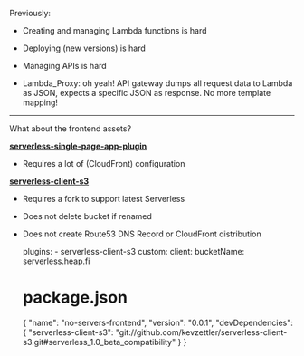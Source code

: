 
Previously:

- Creating and managing Lambda functions is hard
- Deploying (new versions) is hard
- Managing APIs is hard

- Lambda_Proxy: oh yeah! API gateway dumps all request data to Lambda as JSON, expects a specific JSON as response. No more template mapping!



---


What about the frontend assets?

**[serverless-single-page-app-plugin](https://github.com/serverless/examples/tree/master/aws-node-single-page-app-via-cloudfront)**

- Requires a lot of (CloudFront) configuration

**[serverless-client-s3](https://github.com/serverless/serverless-client-s3)**

- Requires a fork to support latest Serverless
- Does not delete bucket if renamed
- Does not create Route53 DNS Record or CloudFront distribution

    plugins:
      - serverless-client-s3
    custom:
      client:
        bucketName: serverless.heap.fi

    # package.json
    {
      "name": "no-servers-frontend",
      "version": "0.0.1",
      "devDependencies": {
        "serverless-client-s3": "git://github.com/kevzettler/serverless-client-s3.git#serverless_1.0_beta_compatibility"
      }
    }
